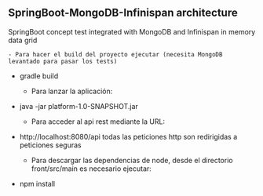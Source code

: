 ## SpringBoot-MongoDB-Infinispan architecture

SpringBoot concept test integrated with MongoDB and Infinispan in memory data grid

	- Para hacer el build del proyecto ejecutar (necesita MongoDB levantado para pasar los tests)
		
* gradle build
		
	- Para lanzar la aplicación:
		
* java -jar platform-1.0-SNAPSHOT.jar
			
	- Para acceder al api rest mediante la URL:
		
* http://localhost:8080/api todas las peticiones http son redirigidas a peticiones seguras
		
	- Para descargar las dependencias de node, desde el directorio front/src/main es necesario ejecutar:
	
* npm install